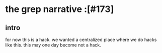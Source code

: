 # the grep narrative :[#173]

## intro

for now this is a hack. we wanted a centralized place where we do hacks
like this. this may one day become not a hack.
